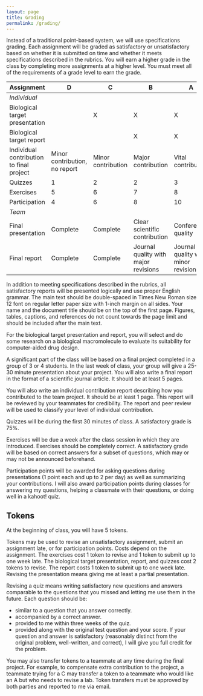 ```yaml
---
layout: page
title: Grading
permalink: /grading/
---
```


Instead of a traditional point-based system, we will use specifications grading. Each assignment will be graded as satisfactory or unsatisfactory based on whether it is submitted on time and whether it meets specifications described in the rubrics. You will earn a higher grade in the class by completing more assignments at a higher level. You must meet all of the requirements of a grade level to earn the grade.

| Assignment | D | C | B | A |
| ---------- | - | - | - | - |
| <i>Individual</i>
| Biological target presentation | | X | X | X |
| Biological target report |  |  | X | X |
| Individual contribution to final project	| Minor contribution, no report	| Minor contribution | Major contribution  |  Vital contribution |
| Quizzes | 1 | 2 | 2 | 3  |
| Exercises | 5 | 6 | 7 | 8 |
| Participation | 4 | 6 | 8 | 10 |
| <i>Team</i>
| Final presentation | Complete | Complete | Clear scientific contribution | Conference quality |
| Final report | Complete | Complete | Journal quality with major revisions | Journal quality with minor revisions |

In addition to meeting specifications described in the rubrics, all satisfactory reports will be presented logically and use proper English grammar. The main text should be double-spaced in Times New Roman size 12 font on regular letter paper size with 1-inch margin on all sides. Your name and the document title should be on the top of the first page. Figures, tables, captions, and references do not count towards the page limit and should be included after the main text.

For the biological target presentation and report, you will select and do some research on a biological macromolecule to evaluate its suitability for computer-aided drug design.

A significant part of the class will be based on a final project completed in a group of 3 or 4 students. In the last week of class, your group will give a 25-30 minute presentation about your project. You will also write a final report in the format of a scientific journal article. It should be at least 5 pages.

You will also write an individual contribution report describing how you contributed to the team project. It should be at least 1 page. This report will be reviewed by your teammates for credibility. The report and peer review will be used to classify your level of individual contribution.

Quizzes will be during the first 30 minutes of class. A satisfactory grade is 75%.

Exercises will be due a week after the class session in which they are introduced. Exercises should be completely correct. A satisfactory grade will be based on correct answers for a subset of questions, which may or may not be announced beforehand.

Participation points will be awarded for asking questions during presentations (1 point each and up to 2 per day) as well as summarizing your contributions. I will also award participation points during classes for answering my questions, helping a classmate with their questions, or doing well in a kahoot! quiz.

## Tokens

At the beginning of class, you will have 5 tokens.

Tokens may be used to revise an unsatisfactory assignment, submit an assignment late, or for participation points. Costs depend on the assignment. The exercises cost 1 token to revise and 1 token to submit up to one week late. The biological target presentation, report, and quizzes cost 2 tokens to revise. The report costs 1 token to submit up to one week late. Revising the presentation means giving me at least a partial presentation.

Revising a quiz means writing satisfactory new questions and answers comparable to the questions that you missed and letting me use them in the future. Each question should be:
* similar to a question that you answer correctly.
* accompanied by a correct answer.
* provided to me within three weeks of the quiz.
* provided along with the original test question and your score.
If your question and answer is satisfactory (reasonably distinct from the original problem, well-written, and correct), I will give you full credit for the problem.

You may also transfer tokens to a teammate at any time during the final project. For example, to compensate extra contribution to the project, a teammate trying for a C may transfer a token to a teammate who would like an A but who needs to revise a lab. Token transfers must be approved by both parties and reported to me via email.